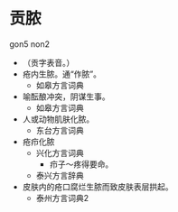 # 贡脓
gon5 non2
+ （贡字表音。）
+ 疮内生脓。通“作脓”。
  * 如皋方言词典
+ 喻酝酿冲突，阴谋生事。
  * 如皋方言词典
+ 人或动物肌肤化脓。
  * 东台方言词典
+ 疮疖化脓
  * 兴化方言词典
    - 疖子～疼得要命。
  * 泰兴方言辞典
+ 皮肤内的疮口腐烂生脓而致皮肤表层拱起。
  * 泰州方言词典2
<!--
泰兴方言辞典“拱脓”
-->
